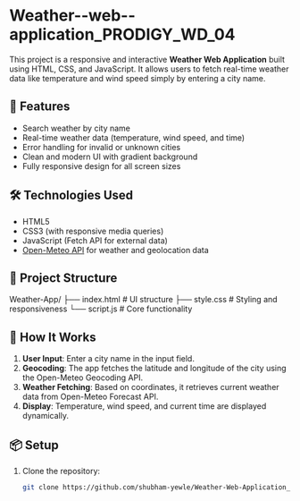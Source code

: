 # Weather--web--application_PRODIGY_WD_04

This project is a responsive and interactive **Weather Web Application** built using HTML, CSS, and JavaScript. It allows users to fetch real-time weather data like temperature and wind speed simply by entering a city name.

## 🚀 Features

* Search weather by city name
* Real-time weather data (temperature, wind speed, and time)
* Error handling for invalid or unknown cities
* Clean and modern UI with gradient background
* Fully responsive design for all screen sizes

## 🛠️ Technologies Used

* HTML5
* CSS3 (with responsive media queries)
* JavaScript (Fetch API for external data)
* [Open-Meteo API](https://open-meteo.com/) for weather and geolocation data

## 📁 Project Structure

Weather-App/
├── index.html # UI structure
├── style.css # Styling and responsiveness
└── script.js # Core functionality

## 🧾 How It Works

1. **User Input**: Enter a city name in the input field.
2. **Geocoding**: The app fetches the latitude and longitude of the city using the Open-Meteo Geocoding API.
3. **Weather Fetching**: Based on coordinates, it retrieves current weather data from Open-Meteo Forecast API.
4. **Display**: Temperature, wind speed, and current time are displayed dynamically.

## 📦 Setup

1. Clone the repository:

   ```bash
   git clone https://github.com/shubham-yewle/Weather-Web-Application_PRODIGY_WD_04.git




